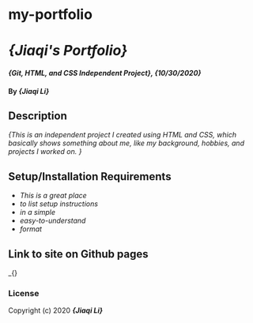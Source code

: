 # my-portfolio

# _{Jiaqi's Portfolio}_

#### _{Git, HTML, and CSS Independent Project}, {10/30/2020}_

#### By _**{Jiaqi Li}**_

## Description

_{This is an independent project I created using HTML and CSS, which basically shows something about me, like my background, hobbies, and projects I worked on. }_

## Setup/Installation Requirements

* _This is a great place_
* _to list setup instructions_
* _in a simple_
* _easy-to-understand_
* _format_

## Link to site on Github pages

_{}

### License

Copyright (c) 2020 **_{Jiaqi Li}_**
